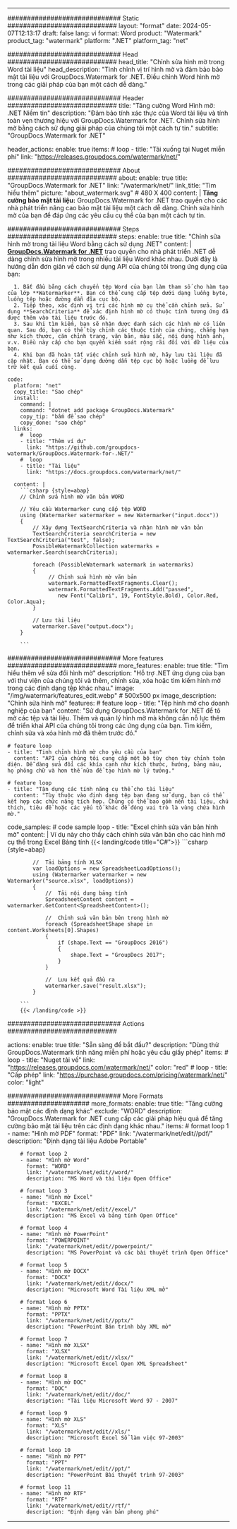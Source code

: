 
---
############################# Static ############################
layout: "format"
date:  2024-05-07T12:13:17
draft: false
lang: vi
format: Word
product: "Watermark"
product_tag: "watermark"
platform: ".NET"
platform_tag: "net"

############################# Head ############################
head_title: "Chỉnh sửa hình mờ trong Word tài liệu"
head_description: "Tinh chỉnh vị trí hình mờ và đảm bảo bảo mật tài liệu với GroupDocs.Watermark for .NET. Điều chỉnh Word hình mờ trong các giải pháp của bạn một cách dễ dàng."

############################# Header ############################
title: "Tăng cường Word Hình mờ: .NET Niềm tin" 
description: "Đảm bảo tính xác thực của Word tài liệu và tính toàn vẹn thương hiệu với GroupDocs.Watermark for .NET. Chỉnh sửa hình mờ bằng cách sử dụng giải pháp của chúng tôi một cách tự tin."
subtitle: "GroupDocs.Watermark for .NET" 

header_actions:
  enable: true
  items:
    #  loop
    - title: "Tải xuống tại Nuget miễn phí"
      link: "https://releases.groupdocs.com/watermark/net/"
      
############################# About ############################
about:
    enable: true
    title: "GroupDocs.Watermark for .NET"
    link: "/watermark/net/"
    link_title: "Tìm hiểu thêm"
    picture: "about_watermark.svg" # 480 X 400
    content: |
       **Tăng cường bảo mật tài liệu:** GroupDocs.Watermark for .NET trao quyền cho các nhà phát triển nâng cao bảo mật tài liệu một cách dễ dàng. Chỉnh sửa hình mờ của bạn để đáp ứng các yêu cầu cụ thể của bạn một cách tự tin.

############################# Steps ############################
steps:
    enable: true
    title: "Chỉnh sửa hình mờ trong tài liệu Word bằng cách sử dụng .NET"
    content: |
      **[GroupDocs.Watermark for .NET](https://products.groupdocs.com/watermark/net/)** trao quyền cho nhà phát triển .NET dễ dàng chỉnh sửa hình mờ trong nhiều tài liệu Word khác nhau. Dưới đây là hướng dẫn đơn giản về cách sử dụng API của chúng tôi trong ứng dụng của bạn:
      
      1. Bắt đầu bằng cách chuyển tệp Word của bạn làm tham số cho hàm tạo của lớp **Watermarker**. Bạn có thể cung cấp tệp dưới dạng luồng byte, luồng tệp hoặc đường dẫn đĩa cục bộ.
      2. Tiếp theo, xác định vị trí các hình mờ cụ thể cần chỉnh sửa. Sử dụng **SearchCriteria** để xác định hình mờ có thuộc tính tương ứng đã được thêm vào tài liệu trước đó.
      3. Sau khi tìm kiếm, bạn sẽ nhận được danh sách các hình mờ có liên quan. Sau đó, bạn có thể tùy chỉnh các thuộc tính của chúng, chẳng hạn như kích thước, căn chỉnh trang, văn bản, màu sắc, nội dung hình ảnh, v.v. Điều này cấp cho bạn quyền kiểm soát rộng rãi đối với dữ liệu của bạn.
      4. Khi bạn đã hoàn tất việc chỉnh sửa hình mờ, hãy lưu tài liệu đã cập nhật. Bạn có thể sử dụng đường dẫn tệp cục bộ hoặc luồng để lưu trữ kết quả cuối cùng.
   
    code:
      platform: "net"
      copy_title: "Sao chép"
      install:
        command: |
        command: "dotnet add package GroupDocs.Watermark"
        copy_tip: "bấm để sao chép"
        copy_done: "sao chép"
      links:
        #  loop
        - title: "Thêm ví dụ"
          link: "https://github.com/groupdocs-watermark/GroupDocs.Watermark-for-.NET/"
        #  loop
        - title: "Tài liệu"
          link: "https://docs.groupdocs.com/watermark/net/"
          
      content: |
        ```csharp {style=abap}
        // Chỉnh sửa hình mờ văn bản WORD

        // Yêu cầu Watermarker cung cấp tệp WORD
        using (Watermarker watermarker = new Watermarker("input.docx"))
        {
            // Xây dựng TextSearchCriteria và nhận hình mờ văn bản
            TextSearchCriteria searchCriteria = new TextSearchCriteria("test", false);
            PossibleWatermarkCollection watermarks = watermarker.Search(searchCriteria);

            foreach (PossibleWatermark watermark in watermarks)
            {
                 // Chỉnh sửa hình mờ văn bản
                 watermark.FormattedTextFragments.Clear();
                 watermark.FormattedTextFragments.Add("passed", 
                    new Font("Calibri", 19, FontStyle.Bold), Color.Red, Color.Aqua);
            }

            // Lưu tài liệu
            watermarker.Save("output.docx");
        }
        
        ```            

############################# More features ############################
more_features:
  enable: true
  title: "Tìm hiểu thêm về sửa đổi hình mờ"
  description: "Hỗ trợ .NET ứng dụng của bạn với thư viện của chúng tôi và thêm, chỉnh sửa, xóa hoặc tìm kiếm hình mờ trong các định dạng tệp khác nhau."
  image: "/img/watermark/features_edit.webp" # 500x500 px
  image_description: "Chỉnh sửa hình mờ"
  features:
    # feature loop
    - title: "Tệp hình mờ cho doanh nghiệp của bạn"
      content: "Sử dụng GroupDocs.Watermark for .NET để tô mờ các tệp và tài liệu. Thêm và quản lý hình mờ mà không cần nỗ lực thêm để triển khai API của chúng tôi trong các ứng dụng của bạn. Tìm kiếm, chỉnh sửa và xóa hình mờ đã thêm trước đó."

    # feature loop
    - title: "Tinh chỉnh hình mờ cho yêu cầu của bạn"
      content: "API của chúng tôi cung cấp một bộ tùy chọn tùy chỉnh toàn diện. Dễ dàng sửa đổi các khía cạnh như kích thước, hướng, bảng màu, họ phông chữ và hơn thế nữa để tạo hình mờ lý tưởng."

    # feature loop
    - title: "Tận dụng các tính năng cụ thể cho tài liệu"
      content: "Tùy thuộc vào định dạng tệp bạn đang sử dụng, bạn có thể kết hợp các chức năng tích hợp. Chúng có thể bao gồm nền tài liệu, chú thích, tiêu đề hoặc các yếu tố khác để đóng vai trò là vùng chứa hình mờ."
      
  code_samples:
    # code sample loop
    - title: "Excel chỉnh sửa văn bản hình mờ"
      content: |
        Ví dụ này cho thấy cách chỉnh sửa văn bản cho các hình mờ cụ thể trong Excel Bảng tính
        {{< landing/code title="C#">}}
        ```csharp {style=abap}
        
            //  Tải bảng tính XLSX
            var loadOptions = new SpreadsheetLoadOptions();
            using (Watermarker watermarker = new Watermarker("source.xlsx", loadOptions))
            {
                //  Tải nội dung bảng tính
                SpreadsheetContent content = watermarker.GetContent<SpreadsheetContent>();

                //  Chỉnh sửa văn bản bên trong hình mờ
                foreach (SpreadsheetShape shape in content.Worksheets[0].Shapes)
                {
                    if (shape.Text == "GroupDocs 2016")
                    {
                        shape.Text = "GroupDocs 2017";
                    }
                }

                //  Lưu kết quả đầu ra
                watermarker.save("result.xlsx");
            }

        ```
        {{< /landing/code >}}


############################# Actions ############################

actions:
  enable: true
  title: "Sẵn sàng để bắt đầu?"
  description: "Dùng thử GroupDocs.Watermark tính năng miễn phí hoặc yêu cầu giấy phép"
  items:
    #  loop
    - title: "Nuget tải về"
      link: "https://releases.groupdocs.com/watermark/net/"
      color: "red"
        #  loop
    - title: "Cấp phép"
      link: "https://purchase.groupdocs.com/pricing/watermark/net/"
      color: "light"


############################# More Formats #####################
more_formats:
    enable: true
    title: "Tăng cường bảo mật các định dạng khác"
    exclude: "WORD"
    description: "GroupDocs.Watermark for .NET cung cấp các giải pháp hiệu quả để tăng cường bảo mật tài liệu trên các định dạng khác nhau."
    items: 
        # format loop 1
        - name: "Hình mờ PDF"
          format: "PDF"
          link: "/watermark/net/edit//pdf/"
          description: "Định dạng tài liệu Adobe Portable"

        # format loop 2
        - name: "Hình mờ Word"
          format: "WORD"
          link: "/watermark/net/edit//word/"
          description: "MS Word và tài liệu Open Office"
          
        # format loop 3
        - name: "Hình mờ Excel"
          format: "EXCEL"
          link: "/watermark/net/edit//excel/"
          description: "MS Excel và bảng tính Open Office"

        # format loop 4
        - name: "Hình mờ PowerPoint"
          format: "POWERPOINT"
          link: "/watermark/net/edit//powerpoint/"
          description: "MS PowerPoint và các bài thuyết trình Open Office"

        # format loop 5
        - name: "Hình mờ DOCX"
          format: "DOCX"
          link: "/watermark/net/edit//docx/"
          description: "Microsoft Word Tài liệu XML mở"
          
        # format loop 6
        - name: "Hình mờ PPTX"
          format: "PPTX"
          link: "/watermark/net/edit//pptx/"
          description: "PowerPoint Bản trình bày XML mở"
          
        # format loop 7
        - name: "Hình mờ XLSX"
          format: "XLSX"
          link: "/watermark/net/edit//xlsx/"
          description: "Microsoft Excel Open XML Spreadsheet"

        # format loop 8
        - name: "Hình mờ DOC"
          format: "DOC"
          link: "/watermark/net/edit//doc/"
          description: "Tài liệu Microsoft Word 97 - 2007"

        # format loop 9
        - name: "Hình mờ XLS"
          format: "XLS"
          link: "/watermark/net/edit//xls/"
          description: "Microsoft Excel Sổ làm việc 97-2003"

        # format loop 10
        - name: "Hình mờ PPT"
          format: "PPT"
          link: "/watermark/net/edit//ppt/"
          description: "PowerPoint Bài thuyết trình 97-2003"

        # format loop 11
        - name: "Hình mờ RTF"
          format: "RTF"
          link: "/watermark/net/edit//rtf/"
          description: "Định dạng văn bản phong phú"

---